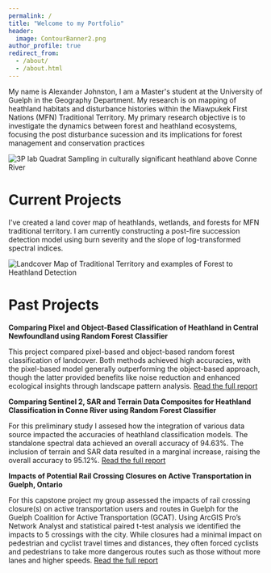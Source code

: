 ```yaml
---
permalink: /
title: "Welcome to my Portfolio"
header:
  image: ContourBanner2.png
author_profile: true
redirect_from: 
  - /about/
  - /about.html
---
```


<style>
.page__sidebar {
  position: fixed !important;
  top: 100px;       /* adjust vertical position */
  height: max-content;
}
  .sidebar img {
  max-width: 95%; /* Ensures it resizes properly */
  height: auto;
}
</style>

My name is Alexander Johnston, I am a Master's student at the University of Guelph in the Geography Department. My research is on mapping of heathland habitats and disturbance histories within the Miawpukek First Nations (MFN) Traditional Territory. My primary research objective is to investigate the dynamics between forest and heathland ecosystems, focusing the post disturbance sucession and its implications for forest management and conservation practices

![3P lab Quadrat Sampling in culturally significant heathland above Conne River](/images/DJI_0047.JPG)


Current Projects
======
I've created a land cover map of heathlands, wetlands, and forests for MFN traditional territory. I am currently constructing a post-fire succession detection model using burn severity and the slope of log-transformed spectral indices.

![Landcover Map of Traditional Territory and examples of Forest to Heathland Detection](/images/Forest2HeathlandPrediction.jpg)


Past Projects
======

**Comparing Pixel and Object-Based Classification of Heathland in Central Newfoundland using Random Forest Classifier**

This project compared pixel-based and object-based random forest classification of landcover. Both methods achieved high accuracies, with the pixel-based model generally outperforming the object-based approach, though the latter provided benefits like noise reduction and enhanced ecological insights through landscape pattern analysis. [Read the full report](/files/6550Report.pdf)

**Comparing Sentinel 2, SAR and Terrain Data Composites for Heathland Classification in Conne River using Random Forest Classifier**

For this preliminary study I assesed how the integration of various data source impacted the accuracies of heathland classification models. The standalone spectral data achieved an overall accuracy of 94.63%. The inclusion of terrain and SAR data resulted in a marginal increase, raising the overall accuracy to 95.12%. [Read the full report](/files/6060Report.pdf)


**Impacts of Potential Rail Crossing Closures on Active Transportation in Guelph, Ontario**

For this capstone project my group assessed the impacts of rail crossing closure(s) on active transportation users and routes in Guelph for the Guelph Coalition for Active Transportation (GCAT). Using ArcGIS Pro’s Network Analyst and statistical paired t-test analysis we identified the impacts to 5 crossings with the city. While closures had a minimal impact on pedestrian and cyclist travel times and distances, they often forced cyclists and pedestrians to take more dangerous routes such as those without more lanes and higher speeds. [Read the full report](/files/GCAT_Report.pdf)

